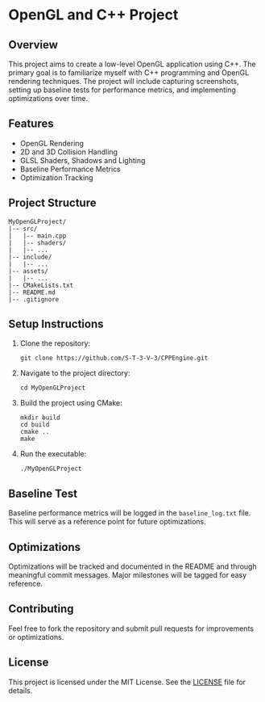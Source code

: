 # OpenGL and C++ Project

## Overview

This project aims to create a low-level OpenGL application using C++. The primary goal is to familiarize myself with C++ programming and OpenGL rendering techniques. The project will include capturing screenshots, setting up baseline tests for performance metrics, and implementing optimizations over time.

## Features

- OpenGL Rendering
- 2D and 3D Collision Handling
- GLSL Shaders, Shadows and Lighting
- Baseline Performance Metrics
- Optimization Tracking

## Project Structure

```
MyOpenGLProject/
|-- src/
|   |-- main.cpp
|   |-- shaders/
|   |-- ...
|-- include/
|   |-- ...
|-- assets/
|   |-- ...
|-- CMakeLists.txt
|-- README.md
|-- .gitignore
```

## Setup Instructions

1. Clone the repository:
   ```
   git clone https://github.com/S-T-3-V-3/CPPEngine.git
   ```

2. Navigate to the project directory:
   ```
   cd MyOpenGLProject
   ```

3. Build the project using CMake:
   ```
   mkdir build
   cd build
   cmake ..
   make
   ```

4. Run the executable:
   ```
   ./MyOpenGLProject
   ```
   
## Baseline Test

Baseline performance metrics will be logged in the `baseline_log.txt` file. This will serve as a reference point for future optimizations.

## Optimizations

Optimizations will be tracked and documented in the README and through meaningful commit messages. Major milestones will be tagged for easy reference.

## Contributing

Feel free to fork the repository and submit pull requests for improvements or optimizations.

## License

This project is licensed under the MIT License. See the [LICENSE](LICENSE) file for details.
